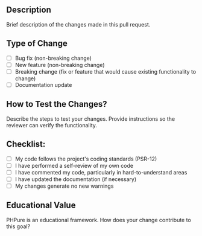 ## Description

Brief description of the changes made in this pull request.

## Type of Change

- [ ] Bug fix (non-breaking change)
- [ ] New feature (non-breaking change)
- [ ] Breaking change (fix or feature that would cause existing functionality to change)
- [ ] Documentation update

## How to Test the Changes?

Describe the steps to test your changes. Provide instructions so the reviewer can verify the functionality.

## Checklist:

- [ ] My code follows the project's coding standards (PSR-12)
- [ ] I have performed a self-review of my own code
- [ ] I have commented my code, particularly in hard-to-understand areas
- [ ] I have updated the documentation (if necessary)
- [ ] My changes generate no new warnings

## Educational Value

PHPure is an educational framework. How does your change contribute to this goal?
